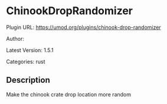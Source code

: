 # ChinookDropRandomizer

Plugin URL: https://umod.org/plugins/chinook-drop-randomizer

Author: 

Latest Version: 1.5.1

Categories: rust

## Description

Make the chinook crate drop location more random

